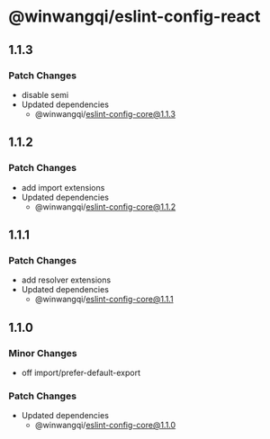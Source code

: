 # @winwangqi/eslint-config-react

## 1.1.3

### Patch Changes

- disable semi
- Updated dependencies
  - @winwangqi/eslint-config-core@1.1.3

## 1.1.2

### Patch Changes

- add import extensions
- Updated dependencies
  - @winwangqi/eslint-config-core@1.1.2

## 1.1.1

### Patch Changes

- add resolver extensions
- Updated dependencies
  - @winwangqi/eslint-config-core@1.1.1

## 1.1.0

### Minor Changes

- off import/prefer-default-export

### Patch Changes

- Updated dependencies
  - @winwangqi/eslint-config-core@1.1.0
